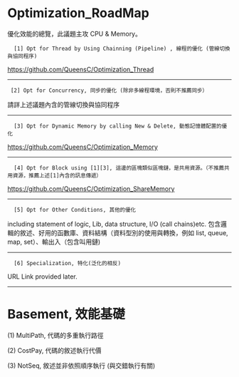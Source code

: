 # Optimization_RoadMap

優化效能的總覽，此議題主攻 CPU & Memory。

      [1] Opt for Thread by Using Chainning (Pipeline) , 線程的優化 (管線切換與協同程序)

https://github.com/QueensC/Optimization_Thread

__________________________________________________________________

     [2] Opt for Concurrency, 同步的優化 (除非多線程環境，否則不推薦同步）


請詳上述議題內含的管線切換與協同程序

__________________________________________________________________

      [3] Opt for Dynamic Memory by calling New & Delete, 動態記憶體配置的優化

https://github.com/QueensC/Optimization_Memory

__________________________________________________________________

      [4] Opt for Block using [1][3], 這邊的區塊類似區塊鏈，是共用資源。（不推薦共用資源，推薦上述[1]內含的訊息傳遞）

https://github.com/QueensC/Optimization_ShareMemory

__________________________________________________________________

      [5] Opt for Other Conditions, 其他的優化

   including statement of logic, Lib, data structure, I/O (call chains)etc.
   包含邏輯的敘述、好用的函數庫、資料結構（資料型別的使用與轉換，例如 list, queue, map, set）、輸出入（包含叫用鏈)
   
__________________________________________________________________
   
      [6] Specialization, 特化(泛化的相反)
      
   URL Link provided later.
__________________________________________________________________

# Basement, 效能基礎

(1) MultiPath, 代碼的多重執行路徑

(2) CostPay, 代碼的敘述執行代價

(3) NotSeq, 敘述並非依照順序執行 (與交錯執行有關)

